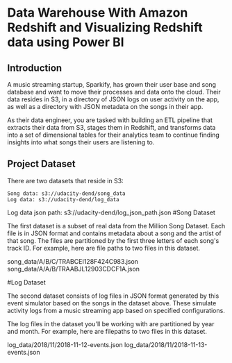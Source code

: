 # Data Warehouse With Amazon Redshift and Visualizing Redshift data using Power BI


## Introduction

A music streaming startup, Sparkify, has grown their user base and song database and want to move their processes and data onto the cloud. Their data resides in S3, in a directory of JSON logs on user activity on the app, as well as a directory with JSON metadata on the songs in their app.

As their data engineer, you are tasked with building an ETL pipeline that extracts their data from S3, stages them in Redshift, and transforms data into a set of dimensional tables for their analytics team to continue finding insights into what songs their users are listening to.

## Project Dataset

There are two datasets that reside in S3:

    Song data: s3://udacity-dend/song_data
    Log data: s3://udacity-dend/log_data

Log data json path: s3://udacity-dend/log_json_path.json
#Song Dataset

The first dataset is a subset of real data from the Million Song Dataset. Each file is in JSON format and contains metadata about a song and the artist of that song. The files are partitioned by the first three letters of each song's track ID. For example, here are file paths to two files in this dataset.

song_data/A/B/C/TRABCEI128F424C983.json
song_data/A/A/B/TRAABJL12903CDCF1A.json

#Log Dataset

The second dataset consists of log files in JSON format generated by this event simulator based on the songs in the dataset above. These simulate activity logs from a music streaming app based on specified configurations.

The log files in the dataset you'll be working with are partitioned by year and month. For example, here are filepaths to two files in this dataset.

log_data/2018/11/2018-11-12-events.json
log_data/2018/11/2018-11-13-events.json
